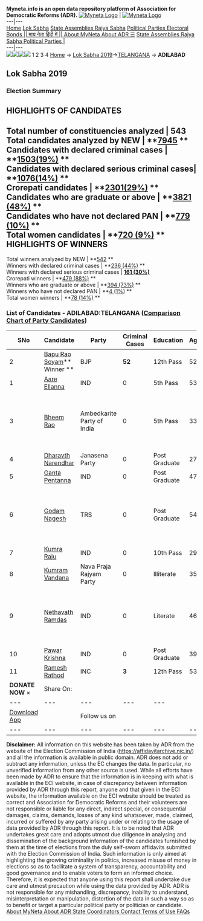 **Myneta.info is an open data repository platform of Association for Democratic Reforms (ADR).**
[![Myneta Logo](https://www.myneta.info/lib/img/myneta-logo.png)](https://www.myneta.info/) | [![Myneta Logo](https://www.myneta.info/lib/img/adr-logo.png)](https://adrindia.org)  
---|---  
[Home](https://www.myneta.info/) [Lok Sabha](https://www.myneta.info/#ls "Lok Sabha") [ State Assemblies ](https://www.myneta.info/#sa "State Assemblies") [Rajya Sabha](https://www.myneta.info/#rs "Rajya Sabha") [Political Parties ](https://www.myneta.info/party "Political Parties") [ Electoral Bonds ](https://www.myneta.info/electoral_bonds "Electoral Bonds") [ || माय नेता हिंदी में || ](https://translate.google.co.in/translate?prev=hp&hl=en&js=y&u=www.myneta.info&sl=en&tl=hi&history_state0=) [ About MyNeta ](https://adrindia.org/content/about-myneta) [ About ADR ](https://adrindia.org/about-adr/who-we-are) [☰](javascript:void\(0\))
[ State Assemblies ](https://www.myneta.info/#sa "State Assemblies") [ Rajya Sabha ](https://www.myneta.info/#rs "Rajya Sabha") [ Political Parties ](https://www.myneta.info/party "Political Parties")
|   
---|---  
![](https://www.myneta.info/lib/img/banner/banner-1.png)![](https://www.myneta.info/lib/img/banner/banner-2.png)![](https://www.myneta.info/lib/img/banner/banner-3.png)![](https://www.myneta.info/lib/img/banner/banner-4.png)
1  2  3  4 
[Home](https://www.myneta.info/) → [Lok Sabha 2019](https://www.myneta.info/LokSabha2019/)→[TELANGANA](https://www.myneta.info/LokSabha2019/index.php?action=show_constituencies&state_id=69) → **ADILABAD**
### 
## Lok Sabha 2019
###  Election Summary 
HIGHLIGHTS OF CANDIDATES  
---  
Total number of constituencies analyzed |  543   
Total candidates analyzed by NEW | **[7945](https://www.myneta.info/LokSabha2019/index.php?action=summary&subAction=candidates_analyzed&sort=candidate#summary) **  
Candidates with declared criminal cases | **[1503(19%)](https://www.myneta.info/LokSabha2019/index.php?action=summary&subAction=crime&sort=candidate#summary) **  
Candidates with declared serious criminal cases| **[1076(14%)](https://www.myneta.info/LokSabha2019/index.php?action=summary&subAction=serious_crime&sort=candidate#summary) **  
Crorepati candidates | **[2301(29%)](https://www.myneta.info/LokSabha2019/index.php?action=summary&subAction=crorepati&sort=candidate#summary) **  
Candidates who are graduate or above | **[3821 (48%)](https://www.myneta.info/LokSabha2019/index.php?action=summary&subAction=education&sort=candidate#summary) **  
Candidates who have not declared PAN | **[779 (10%)](https://www.myneta.info/LokSabha2019/index.php?action=summary&subAction=without_pan&sort=candidate#summary) **  
Total women candidates | **[720 (9%)](https://www.myneta.info/LokSabha2019/index.php?action=summary&subAction=women_candidate&sort=candidate#summary) **  
HIGHLIGHTS OF WINNERS  
---  
Total winners analyzed by NEW | **[542](https://www.myneta.info/LokSabha2019/index.php?action=summary&subAction=winner_analyzed&sort=candidate#summary) **  
Winners with declared criminal cases | **[236 (44%)](https://www.myneta.info/LokSabha2019/index.php?action=summary&subAction=winner_crime&sort=candidate#summary) **  
Winners with declared serious criminal cases | **[161 (30%)](https://www.myneta.info/LokSabha2019/index.php?action=summary&subAction=winner_serious_crime&sort=candidate#summary)**  
Crorepati winners | **[479 (88%)](https://www.myneta.info/LokSabha2019/index.php?action=summary&subAction=winner_crorepati&sort=candidate#summary) **  
Winners who are graduate or above | **[394 (73%)](https://www.myneta.info/LokSabha2019/index.php?action=summary&subAction=winner_education&sort=candidate#summary) **  
Winners who have not declared PAN | **[4 (1%)](https://www.myneta.info/LokSabha2019/index.php?action=summary&subAction=winner_without_pan&sort=candidate#summary) **  
Total women winners | **[78 (14%)](https://www.myneta.info/LokSabha2019/index.php?action=summary&subAction=winner_women&sort=candidate#summary) **  
### List of Candidates - ADILABAD:TELANGANA ([Comparison Chart of Party Candidates](https://www.myneta.info/LokSabha2019/comparisonchart.php?constituency_id=848))
SNo | Candidate| Party| Criminal Cases| Education| Age| Total Assets| Liabilities  
---|---|---|---|---|---|---|---  
2  | [Bapu Rao Soyam](https://www.myneta.info/LokSabha2019/candidate.php?candidate_id=5069)** Winner ** | BJP | **52** | 12th Pass| 52 | Rs 30,99,414 ~ 30 Lacs+ | Rs 2,31,450 ~ 2 Lacs+  
1  | [Aare Ellanna](https://www.myneta.info/LokSabha2019/candidate.php?candidate_id=5819) | IND | 0 | 5th Pass| 53 | Rs 30,000 ~ 30 Thou+ | Rs 0 ~   
3  | [Bheem Rao](https://www.myneta.info/LokSabha2019/candidate.php?candidate_id=5816) | Ambedkarite Party of India | 0 | 5th Pass| 33 | ![](https://myneta.info/image_v2.php?myneta_folder=LokSabha2019&candidate_id=5816&col=ta) | ![](https://myneta.info/image_v2.php?myneta_folder=LokSabha2019&candidate_id=5816&col=lia)  
4  | [Dharavth Narendhar](https://www.myneta.info/LokSabha2019/candidate.php?candidate_id=5815) | Janasena Party | 0 | Post Graduate| 27 | Rs 50,000 ~ 50 Thou+ | Rs 0 ~   
5  | [Ganta Pentanna](https://www.myneta.info/LokSabha2019/candidate.php?candidate_id=5813) | IND | 0 | Post Graduate| 47 | Rs 6,70,000 ~ 6 Lacs+ | Rs 0 ~   
6  | [Godam Nagesh](https://www.myneta.info/LokSabha2019/candidate.php?candidate_id=5814) | TRS | 0 | Post Graduate| 54 | ![](https://myneta.info/image_v2.php?myneta_folder=LokSabha2019&candidate_id=5814&col=ta) | ![](https://myneta.info/image_v2.php?myneta_folder=LokSabha2019&candidate_id=5814&col=lia)  
7  | [Kumra Raju](https://www.myneta.info/LokSabha2019/candidate.php?candidate_id=5820) | IND | 0 | 10th Pass| 29 | Rs 30,000 ~ 30 Thou+ | Rs 0 ~   
8  | [Kumram Vandana](https://www.myneta.info/LokSabha2019/candidate.php?candidate_id=5821) | Nava Praja Rajyam Party | 0 | Illiterate| 35 | Rs 13,00,000 ~ 13 Lacs+ | Rs 0 ~   
9  | [Nethavath Ramdas](https://www.myneta.info/LokSabha2019/candidate.php?candidate_id=5823) | IND | 0 | Literate| 46 | ![](https://myneta.info/image_v2.php?myneta_folder=LokSabha2019&candidate_id=5823&col=ta) | ![](https://myneta.info/image_v2.php?myneta_folder=LokSabha2019&candidate_id=5823&col=lia)  
10  | [Pawar Krishna](https://www.myneta.info/LokSabha2019/candidate.php?candidate_id=5824) | IND | 0 | Post Graduate| 39 | Rs 11,40,000 ~ 11 Lacs+ | Rs 0 ~   
11  | [Ramesh Rathod](https://www.myneta.info/LokSabha2019/candidate.php?candidate_id=4588) | INC | **3** | 12th Pass| 53 | Rs 3,64,91,000 ~ 3 Crore+ | Rs 1,53,00,000 ~ 1 Crore+  
|  **DONATE NOW** × |  Share On:  | [](https://api.whatsapp.com/send?text=https%3A%2F%2Fmyneta.info%2Fpunjab2022%2Findex.php%3Faction%3Dshow_constituencies%26state_id%3D19) | [](https://www.facebook.com/sharer/sharer.php?u=https%3A%2F%2Fmyneta.info%2Fpunjab2022%2Findex.php%3Faction%3Dshow_constituencies%26state_id%3D19) | [](https://twitter.com/share?url=https%3A%2F%2Fmyneta.info%2Fpunjab2022%2Findex.php%3Faction%3Dshow_constituencies%26state_id%3D19)  
---|---|---|---|---  
| [ Download App ](https://play.google.com/store/apps/details?id=com.webrosoft.myneta1&pcampaignid=pcampaignidMKT-Other-global-all-co-prtnr-py-PartBadge-Mar2515-1) | [](https://play.google.com/store/apps/details?id=com.webrosoft.myneta1&pcampaignid=pcampaignidMKT-Other-global-all-co-prtnr-py-PartBadge-Mar2515-1) |  Follow us on  | [](https://www.facebook.com/adrindia.org/) | [](https://twitter.com/adrspeaks) | [](https://groups.google.com/g/national-election-watch?hl=en&pli=1) | [](https://www.instagram.com/adrspeaks/) | [](https://www.youtube.com/user/adrspeaks) | [](https://sharechat.com/profile/adrspeaks)  
---|---|---|---|---|---|---|---|---  
**Disclaimer:** All information on this website has been taken by ADR from the website of the Election Commission of India (https://affidavitarchive.nic.in/) and all the information is available in public domain. ADR does not add or subtract any information, unless the EC changes the data. In particular, no unverified information from any other source is used. While all efforts have been made by ADR to ensure that the information is in keeping with what is available in the ECI website, in case of discrepancy between information provided by ADR through this report, anyone and that given in the ECI website, the information available on the ECI website should be treated as correct and Association for Democratic Reforms and their volunteers are not responsible or liable for any direct, indirect special, or consequential damages, claims, demands, losses of any kind whatsoever, made, claimed, incurred or suffered by any party arising under or relating to the usage of data provided by ADR through this report. It is to be noted that ADR undertakes great care and adopts utmost due diligence in analysing and dissemination of the background information of the candidates furnished by them at the time of elections from the duly self-sworn affidavits submitted with the Election Commission of India. Such information is only aimed at highlighting the growing criminality in politics, increased misuse of money in elections so as to facilitate a system of transparency, accountability and good governance and to enable voters to form an informed choice. Therefore, it is expected that anyone using this report shall undertake due care and utmost precaution while using the data provided by ADR. ADR is not responsible for any mishandling, discrepancy, inability to understand, misinterpretation or manipulation, distortion of the data in such a way so as to benefit or target a particular political party or politician or candidate. 
[ About MyNeta ](https://adrindia.org/content/about-myneta) [ About ADR ](https://adrindia.org/about-adr/who-we-are) [ State Coordinators ](https://adrindia.org/about-adr/state-coordinators) [ Contact ](https://adrindia.org/contact-us) [ Terms of Use ](https://adrindia.org/content/adr-terms-use) [ FAQs ](https://adrindia.org/content/faqs)
